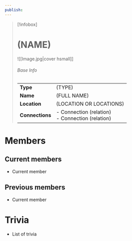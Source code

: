 ```yaml
---
publish:
---
```

> [!infobox]  
> # (NAME)
> ![[Image.jpg|cover hsmall]]  
> ###### Base Info
> | | |  
> |---|---|  
> | **Type** | (TYPE) | 
> | **Name** | (FULL NAME) |
> | **Location** | (LOCATION OR LOCATIONS) |
> | **Connections** | - Connection (relation)<br>- Connection (relation) |
# Members
## Current members
- Current member
## Previous members
- Current member
# Trivia
- List of trivia